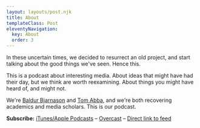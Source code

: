 ```yaml
---
layout: layouts/post.njk
title: About
templateClass: Post
eleventyNavigation:
  key: About
  order: 3
---
```


In these uncertain times, we decided to resurrect an old project, and start talking about the good things we've seen. Hence this.   
  
This is a podcast about interesting media. About ideas that might have had their day, but we think are worth reexamining. About things you might have heard of, and might not.   
  
We're [Baldur Bjarnason](https://www.baldurbjarnason.com/) and [Tom Abba](https://twitter.com/tomabba), and we're both recovering academics and media scholars. This is our podcast.

**Subscribe:** [iTunes/Apple Podcasts](https://podcasts.apple.com/ca/podcast/not-the-darkest-timeline/id1511663624) &ndash; [Overcast](https://overcast.fm/itunes1511663624/not-the-darkest-timeline) &ndash; [Direct link to feed](https://feedpress.me/notthedarkesttimeline-podcast)